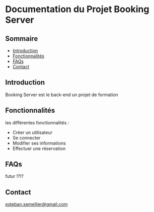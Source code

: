 # Documentation du Projet Booking Server

## Sommaire

- [Introduction](#introduction)
- [Fonctionnalités](#fonctionnalités)
- [FAQs](#faqs)
- [Contact](#contact)

## Introduction

Booking Server est le back-end un projet de formation 

## Fonctionnalités

les différentes fonctionnalités : 
- Créer un utilisateur
- Se connecter 
- Modifier ses informations 
- Effectuer une réservation

## FAQs

futur !?!?

## Contact

esteban.semellier@gmail.com

